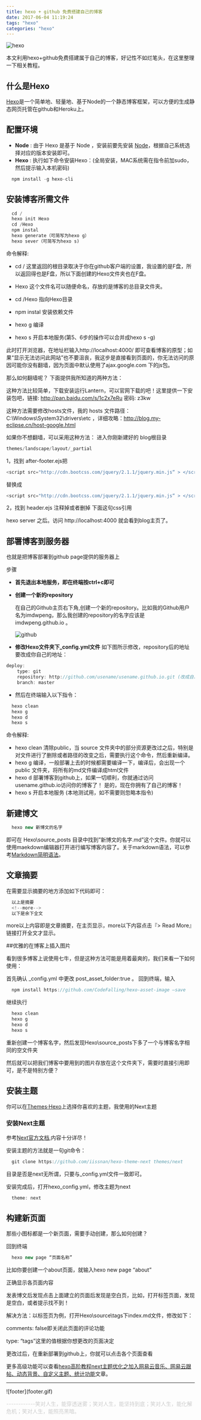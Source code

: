 ```yaml
---
title: hexo + github 免费搭建自己的博客
date: 2017-06-04 11:19:24
tags: "hexo"
categories: "hexo"
---
```


![hexo](http://o71mbfad2.bkt.clouddn.com/07_hexo-blog-basic1_80.jpg)

本文利用hexo+github免费搭建属于自己的博客，好记性不如烂笔头，在这里整理一下相关教程。

<!--more-->

## 什么是Hexo
 [Hexo](https://hexo.io/)是一个简单地、轻量地、基于Node的一个静态博客框架，可以方便的生成静态网页托管在github和Heroku上。

## 配置环境
* **Node** : 
    由于 Hexo 是基于 Node ，安装前要先安装 [Node](https://nodejs.org/en/download/)，根据自己系统选择对应的版本安装即可。
* **Hexo** : 
    执行如下命令安装Hexo：(全局安装，MAC系统需在指令前加sudo，然后提示输入本机密码)

```javascript
  npm install -g hexo-cli
```

## 安装博客所需文件
```javascript
  cd /
  hexo init Hexo
  cd /Hexo
  npm instal
  hexo generate（可简写为hexo g）
  hexo sever（可简写为hexo s)
```
命令解释:

* cd / 这里返回的根目录取决于你在github客户端的设置，我设置的是F盘，所以返回得也是F盘，所以下面创建的Hexo文件夹也在F盘。

* Hexo 这个文件名可以随便命名，存放的是博客的总目录文件夹。

* cd /Hexo 指向Hexo目录

* npm instal 安装依赖文件

* hexo g 编译

* hexo s 开启本地服务(第5、6步的操作可以合并成hexo s -g)

此时打开浏览器，在地址栏输入http://localhost:4000/
即可查看博客的原型；如果“显示无法访问此网站”也不要沮丧，我这步是直接看到页面的，你无法访问的原因可能你没有翻墙，因为页面中默认使用了ajax.google.com 下的js包。

那么如何翻墙呢？ 下面提供我所知道的两种方法：

这种方法比较简单，下载安装运行Lantern，可以官网下载的吧！这里提供一下安装包吧，链接: http://pan.baidu.com/s/1c2x7eRu
密码: z3kw

这种方法需要修改hosts文件，我的 hosts 文件路径：C:\Windows\System32\drivers\etc ，详细攻略：http://blog.my-eclipse.cn/host-google.html

如果你不想翻墙，可以采用这种方法：
进入你刚新建好的 blog根目录

```javascript
themes/landscape/layout/_partial
```
1，找到 after-footer.ejs把

```javascript
<script src="http://cdn.bootcss.com/jquery/2.1.1/jquery.min.js“ > </script>
```
替换成
```javascript
<script src="http://cdn.bootcss.com/jquery/2.1.1/jquery.min.js“ > </script>
```
2，找到 header.ejs
注释掉或者删掉 下面这句css引用
<link href="//fonts.googleapis.com/css?family=Source+Code+Pro" rel=”stylesheet” type=”text/css”>
hexo server 之后。访问 http://localhost:4000 就会看到blog主页了。

## 部署博客到服务器
也就是把博客部署到github page提供的服务器上

步骤

* **首先退出本地服务，即在终端按ctrl+c即可**
* **创建一个新的repository**

    在自己的Github主页右下角,创建一个新的repository。比如我的Github用户名为imdwpeng，那么我创建的repository的名字应该是 imdwpeng.github.io 。
    
    ![github](hexo-github/1.png)
    
* **修改Hexo文件夹下_config.yml文件**
    如下图所示修改，repository后的地址要改成你自己的地址：

```javascript
deploy:
    type: git
    repository: http://github.com/usename/usename.github.io.git (改成自己的地址)
    branch: master
```
* 然后在终端输入以下指令：
```javascript
  hexo clean
  hexo g
  hexo d
  hexo s
```
命令解释:
  * hexo clean 清除public，当 source 文件夹中的部分资源更改过之后，特别是对文件进行了删除或者路径的改变之后，需要执行这个命令，然后重新编译。
  * hexo g 编译，一般部署上去的时候都需要编译一下，编译后，会出现一个 public 文件夹，将所有的md文件编译成html文件
  * hexo d 部署博客到github上，如果一切顺利，你就通过访问usename.github.io访问你的博客了！
是的，现在你拥有了自己的博客！
  * hexo s 开启本地服务 (本地测试用，如不需要则忽略本指令)
  
## 新建博文
```javascript
  hexo new 新博文的名字
```
即可在 Hexo\source_posts 目录中找到”新博文的名字.md”这个文件。你就可以使用maekdown编辑器打开进行编写博客内容了。关于markdown语法，可以参考[Markdown简明语法](http://www.appinn.com/markdown/)。

## 文章摘要

在需要显示摘要的地方添加如下代码即可：
```javascript
  以上是摘要
  <!--more-->
  以下是余下全文
```
more以上内容即是文章摘要，在主页显示，more以下内容点击『> Read More』链接打开全文才显示。

##优雅的在博客上插入图片

看到很多博客上说使用七牛，但是这种方法可能是用着最爽的，我们来看一下如何使用：

首先确认 _config.yml 中更改 post_asset_folder:true 。
回到终端，输入
```javascript
  npm install https://github.com/CodeFalling/hexo-asset-image –save
```
继续执行
```javascript
  hexo clean
  hexo g
  hexo d
  hexo s
```
重新创建一个博客名字，然后发现Hexo\source_posts下多了一个与博客名字相同的空文件夹

然后就可以把我们博客中要用到的图片存放在这个文件夹下，需要时直接引用即可，是不是特别方便？

## 安装主题
你可以在[Themes·Hexo](https://github.com/hexojs/hexo/wiki/Themes)上选择你喜欢的主题，我使用的Next主题

### 安装Next主题

参考[Next官方文档](http://theme-next.iissnan.com/getting-started.html),内容十分详尽！

安装主题的方法就是一句git命令：

```javascript
  git clone https://github.com/iissnan/hexo-theme-next themes/next
```
目录是否是next无所谓，只要与_config.yml文件一致即可。

安装完成后，打开hexo_config.yml，修改主题为next

```javascript
  theme: next
```

## 构建新页面

那些小图标都是一个新页面，需要手动创建，那么如何创建？

回到终端
```javascript
  hexo new page “页面名称”
```

比如你要创建一个about页面，就输入hexo new page “about”

正确显示各页面内容

发表博文后发现点击上面建立的页面后发现是空白页，比如，打开标签页面，发现是空白，或者提示找不到！

解决方法：以标签页为例，打开Hexo\source\tags下index.md文件，修改如下：

comments: false即关闭此页面的评论功能

type: “tags”这里的值根据你想更改的页面决定

更改过后，在重新部署到github上，你就可以点击各个页面查看

更多高级功能可以查看[hexo高阶教程next主题优化之加入网易云音乐、网易云跟帖、动态背景、自定义主题、统计功能](http://cherryblog.site/Hexo-high-level-tutorialcloudmusic,bg-customthemes-statistical.html)文章。

<footer>
<hr/>
![footer](footer.gif)
<p style="textAlign:right;color:#ccc">------------笑对人生，能穿透迷雾；笑对人生，能坚持到底；笑对人生，能化解危机；笑对人生，能照亮黑暗。</p>
</footer>

